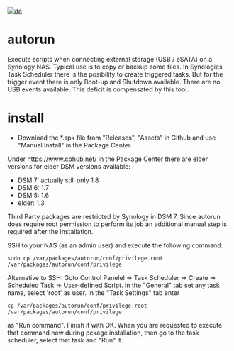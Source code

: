 [![de](<img src="https://flagcdn.com/w20/de.png" width="20" alt="Deutsch">)](https://github.com/schmidhorst/synology-autorun/blob/main/README.de.md)
# autorun
Execute scripts when connecting external storage (USB / eSATA) on a Synology NAS. Typical use is to copy or backup some files. 
In Synologies Task Scheduler there is the posibility to create triggered tasks. But for the trigger event there is only Boot-up and Shutdown available. There are no USB events available. This deficit is compensated by this tool.  

# install
* Download the *.spk file from "Releases", "Assets" in Github and use "Manual Install" in the Package Center.

Under https://www.cphub.net/ in the Package Center there are elder versions for elder DSM versions available:
* DSM 7: actually still only 1.8
* DSM 6: 1.7
* DSM 5: 1.6
* elder: 1.3

Third Party packages are restricted by Synology in DSM 7. Since autorun does require root 
permission to perform its job an additional manual step is required after the installation.

SSH to your NAS (as an admin user) and execute the following command:

```shell
sudo cp /var/packages/autorun/conf/privilege.root /var/packages/autorun/conf/privilege
```
Alternative to SSH: 
Goto Control Panelel => Task Scheduler => Create => Scheduled Task => User-defined Script. In the "General" tab set any task name, select 'root' as user. In the "Task Settings" tab enter  
```shell
cp /var/packages/autorun/conf/privilege.root /var/packages/autorun/conf/privilege
```
as "Run command". Finish it with OK. When you are requested to execute that command now during pckage installation, then go to the task scheduler, select that task and "Run" it. 

